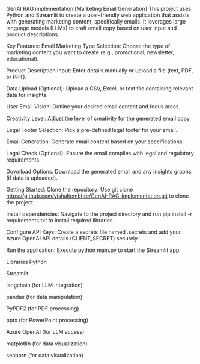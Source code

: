 GenAI RAG implementation [Marketing Email Generation]
This project uses Python and Streamlit to create a user-friendly web application that assists with generating marketing content, specifically emails. It leverages large language models (LLMs) to craft email copy based on user input and product descriptions.

Key Features:
Email Marketing Type Selection: Choose the type of marketing content you want to create (e.g., promotional, newsletter, educational).

Product Description Input: Enter details manually or upload a file (text, PDF, or PPT).

Data Upload (Optional): Upload a CSV, Excel, or text file containing relevant data for insights.

User Email Vision: Outline your desired email content and focus areas.

Creativity Level: Adjust the level of creativity for the generated email copy.

Legal Footer Selection: Pick a pre-defined legal footer for your email.

Email Generation: Generate email content based on your specifications.

Legal Check (Optional): Ensure the email complies with legal and regulatory requirements.

Download Options: Download the generated email and any insights graphs (if data is uploaded).

Getting Started:
Clone the repository: Use git clone https://github.com/vishaltembhre/GenAI-RAG-implementation.git to clone the project.

Install dependencies: Navigate to the project directory and run pip install -r requirements.txt to install required libraries.

Configure API Keys: Create a secrets file named .secrets and add your Azure OpenAI API details (CLIENT_SECRET) securely.

Run the application: Execute python main.py to start the Streamlit app.

Libraries
Python

Streamlit

langchain (for LLM integration)

pandas (for data manipulation)

PyPDF2 (for PDF processing)

pptx (for PowerPoint processing)

Azure OpenAI (for LLM access)

matplotlib (for data visualization)

seaborn (for data visualization)
